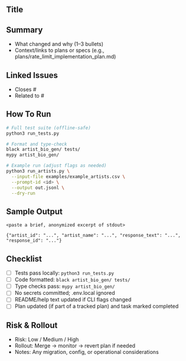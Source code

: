 ## Title

<!-- Use Conventional Commits: feat:, fix:, docs:, chore:, refactor:, test: -->
<!-- Example: feat(api): integrate raw response header parsing (Task 2.1) -->

## Summary

- What changed and why (1–3 bullets)
- Context/links to plans or specs (e.g., plans/rate_limit_implementation_plan.md)

## Linked Issues

- Closes #<issue-number>
- Related to #<issue-number>

## How To Run

```bash
# Full test suite (offline-safe)
python3 run_tests.py

# Format and type-check
black artist_bio_gen/ tests/
mypy artist_bio_gen/

# Example run (adjust flags as needed)
python3 run_artists.py \
  --input-file examples/example_artists.csv \
  --prompt-id <id> \
  --output out.jsonl \
  --dry-run
```

## Sample Output

<!-- Paste a small snippet (5–10 lines) showing expected stdout and/or out.jsonl records. -->

```text
<paste a brief, anonymized excerpt of stdout>
```

```jsonl
{"artist_id": "...", "artist_name": "...", "response_text": "...", "response_id": "..."}
```

## Checklist

- [ ] Tests pass locally: `python3 run_tests.py`
- [ ] Code formatted: `black artist_bio_gen/ tests/`
- [ ] Type checks pass: `mypy artist_bio_gen/`
- [ ] No secrets committed; .env.local ignored
- [ ] README/help text updated if CLI flags changed
- [ ] Plan updated (if part of a tracked plan) and task marked completed

## Risk & Rollout

- Risk: Low / Medium / High
- Rollout: Merge → monitor → revert plan if needed
- Notes: Any migration, config, or operational considerations


